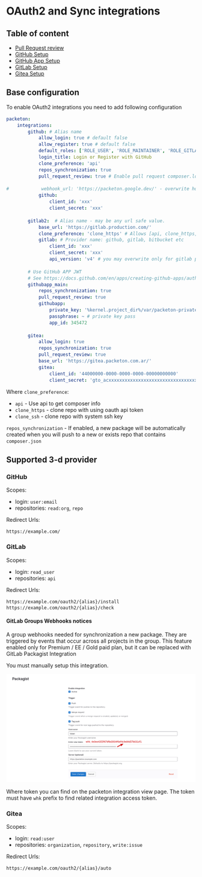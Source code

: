 # OAuth2 and Sync integrations

Table of content
---------------
- [Pull Request review](pull-request-review.md)
- [GitHub Setup](oauth2/github-oauth.md)
- [GitHub App Setup](oauth2/githubapp.md)
- [GitLab Setup](oauth2/gitlab-integration.md)
- [Gitea Setup](oauth2/gitea.md)

## Base configuration

To enable OAuth2 integrations you need to add following configuration 
```yml
packeton:
    integrations:
        github: # Alias name 
            allow_login: true # default false 
            allow_register: true # default false 
            default_roles: ['ROLE_USER', 'ROLE_MAINTAINER', 'ROLE_GITLAB']
            login_title: Login or Register with GitHub
            clone_preference: 'api'
            repos_synchronization: true
            pull_request_review: true # Enable pull request composer.lock review. Default false 

#            webhook_url: 'https://packeton.google.dev/' - overwrite host when setup webhooks
            github:
                client_id: 'xxx'
                client_secret: 'xxx'

        gitlab2:  # Alias name - may be any url safe value.
            base_url: 'https://gitlab.production.com/'
            clone_preference: 'clone_https' # Allows [api, clone_https, clone_ssh]
            gitlab: # Provider name: github, gitlab, bitbucket etc 
                client_id: 'xxx'
                client_secret: 'xxx'
                api_version: 'v4' # you may overwrite only for gitlab provider, default v4

        # Use GitHub APP JWT
        # See https://docs.github.com/en/apps/creating-github-apps/authenticating-with-a-github-app/about-authentication-with-a-github-app
        githubapp_main:
            repos_synchronization: true
            pull_request_review: true
            githubapp:
                private_key: '%kernel.project_dir%/var/packeton-private-key.pem'
                passphrase: ~ # private key pass
                app_id: 345472

        gitea:
            allow_login: true
            repos_synchronization: true
            pull_request_review: true
            base_url: 'https://gitea.packeton.com.ar/'
            gitea:
                client_id: '44000000-0000-0000-0000-00000000000'
                client_secret: 'gto_acxxxxxxxxxxxxxxxxxxxxxxxxxxxxxxxxxxxxx'
```

Where `clone_preference`:

- `api` - Use api to get composer info
- `clone_https` - clone repo with using oauth api token
- `clone_ssh` - clone repo with system ssh key

`repos_synchronization` - If enabled, a new package will be automatically created when you will push to a new or exists repo that contains `composer.json` 

## Supported 3-d provider

### GitHub

Scopes:

- login: `user:email`
- repositories: `read:org`, `repo`

Redirect Urls:

```
https://example.com/
```

### GitLab

Scopes:

- login: `read_user`
- repositories: `api`

Redirect Urls:

```
https://example.com/oauth2/{alias}/install
https://example.com/oauth2/{alias}/check
```

####  GitLab Groups Webhooks notices

A group webhooks needed for synchronization a new package. 
They are triggered by events that occur across all projects in the group.
This feature enabled only for Premium / EE / Gold paid plan, but it can be replaced with GitLab Packagist Integration

You must manually setup this integration.

[![Gitlab](img/gitlab.png)](img/gitlab.png)

Where token you can find on the packeton integration view page. The token must have `whk` prefix 
to find related integration access token.

### Gitea

Scopes:

- login: `read:user`
- repositories: `organization`, `repository`, `write:issue`

Redirect Urls:

```
https://example.com/oauth2/{alias}/auto
```
